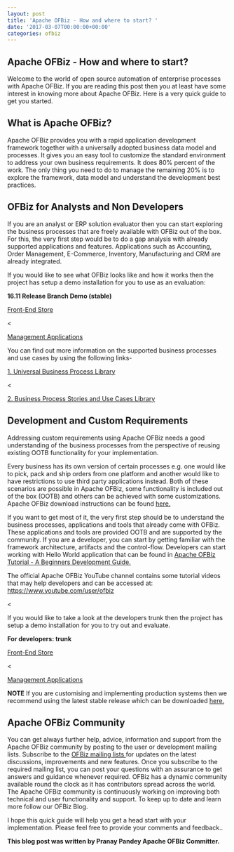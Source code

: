 ```yaml
---
layout: post
title: 'Apache OFBiz - How and where to start? '
date: '2017-03-07T00:00:00+00:00'
categories: ofbiz
---
```

<h2>Apache OFBiz - How and where to start? </h2>
Welcome to the world of open source automation of enterprise processes with Apache OFBiz. If you are reading this post then you at least have some interest in knowing more about Apache OFBiz. Here is a very quick guide to get you started.
<!--more-->
<h2>What is Apache OFBiz?</h2>
Apache OFBiz provides you with a rapid application development framework together with a universally adopted business data model and processes. It gives you an easy tool to customize the standard environment to address your own business requirements. It does 80% percent of the work. The only thing you need to do to manage the remaining 20% is to explore the framework, data model and understand the development best practices. 
<h2>OFBiz for Analysts and Non Developers</h2>
If you are an analyst or ERP solution evaluator then you can start exploring the business processes that are freely available with OFBiz out of the box. For this, the very first step would be to do a gap analysis with already supported applications and features. Applications such as Accounting, Order Management, E-Commerce, Inventory, Manufacturing and CRM are already integrated.
<p></p>
If you would like to see what OFBiz looks like and how it works then the project has setup a demo installation for you to use as an evaluation: <p></p>
<strong>16.11 Release Branch Demo (stable)</strong><p></p>
<a href="https://s.apache.org/aCPV">Front-End Store</a><p><</p>
<a href="https://s.apache.org/KpEQ">Management Applications</a>
<p></p>
You can find out more information on the supported business processes and use cases by using the following links-
<p></p>
<a href="https://s.apache.org/8ssW">1. Universal Business Process Library</a><p><</p>
<a href="https://s.apache.org/2Y1z">2. Business Process Stories and Use Cases Library</a>
<p></p>
<h2>Development and Custom Requirements</h2>
Addressing custom requirements using Apache OFBiz needs a good understanding of the business processes from the perspective of reusing existing OOTB functionality for your implementation.
<p></p>
Every business has its own version of certain processes e.g. one would like to pick, pack and ship orders from one platform and another would like to have restrictions to use third party applications instead. Both of these scenarios are possible in Apache OFBiz, some functionality is included out of the box (OOTB) and others can be achieved with some customizations.
Apache OFBiz download instructions can be found <a href="http://ofbiz.apache.org/download.html">here.</a><p></p>
If you want to get most of it, the very first step should be to understand the business processes, applications and tools that already come with OFBiz. These applications and tools are provided OOTB and are supported by the community. If you are a developer, you can start by getting familiar with the framework architecture, artifacts and the control-flow. Developers can start working with Hello World application that can be found in <a href="https://s.apache.org/udwD">Apache OFBiz Tutorial - A Beginners Development Guide.</a>
<p></p>
The official Apache OFBiz YouTube channel contains some tutorial videos that may help developers and can be accessed at:
<a href="https://www.youtube.com/user/ofbiz"> https://www.youtube.com/user/ofbiz</a><p><</p>
If you would like to take a look at the developers trunk then the project has setup a demo installation for you to try out and evaluate.<p></p>
<strong>For developers: trunk</strong><p></p>
<a href="https://ofbiz-vm2.apache.org:8443/ecomseo">Front-End Store</a><p><</p>
<a href="https://s.apache.org/cKIb">Management Applications</a><p></p>
<strong>NOTE</strong> If you are customising and implementing production systems then we recommend using the latest stable release which can be downloaded  <a href="http://ofbiz.apache.org/download.html">here.</a><p></p>
<h2>Apache OFBiz Community</h2>
You can get always further help, advice, information and support from the Apache OFBiz community by posting to the user or development mailing lists.
Subscribe to the <a href="http://ofbiz.apache.org/mailing-lists.html">OFBiz mailing lists </a>for updates on the latest discussions, improvements and new features. Once you subscribe to the required mailing list, you can post your questions with an assurance to get answers and guidance whenever required. OFBiz has a dynamic community available round the clock as it has contributors spread across the world. 
The Apache OFBiz community is continuously working on improving both technical and user functionality and support. To keep up to date and learn more follow our OFBiz Blog.<p></p>
I hope this quick guide will help you get a head start with your implementation. Please feel free to provide your comments and feedback..
<p></p>
<strong>This blog post was written by Pranay Pandey Apache OFBiz Committer.</strong>
